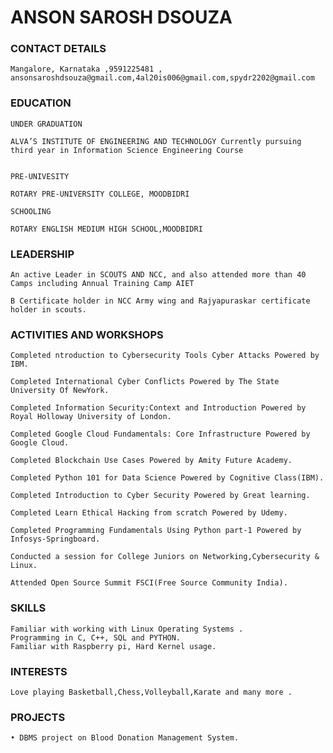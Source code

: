 # ANSON SAROSH DSOUZA




### CONTACT DETAILS 

    Mangalore, Karnataka ,9591225481 , ansonsaroshdsouza@gmail.com,4al20is006@gmail.com,spydr2202@gmail.com
    
### EDUCATION

    UNDER GRADUATION 

    ALVA’S INSTITUTE OF ENGINEERING AND TECHNOLOGY Currently pursuing 
    third year in Information Science Engineering Course
				
				
    PRE-UNIVESITY   
     
    ROTARY PRE-UNIVERSITY COLLEGE, MOODBIDRI
         
    SCHOOLING 
   
    ROTARY ENGLISH MEDIUM HIGH SCHOOL,MOODBIDRI

### LEADERSHIP 

    

    An active Leader in SCOUTS AND NCC, and also attended more than 40 Camps including Annual Training Camp AIET
    
    B Certificate holder in NCC Army wing and Rajyapuraskar certificate holder in scouts.

    

### ACTIVITIES AND WORKSHOPS

    Completed ntroduction to Cybersecurity Tools Cyber Attacks Powered by IBM.

    Completed International Cyber Conflicts Powered by The State University Of NewYork.

    Completed Information Security:Context and Introduction Powered by Royal Holloway University of London.

    Completed Google Cloud Fundamentals: Core Infrastructure Powered by Google Cloud.

    Completed Blockchain Use Cases Powered by Amity Future Academy.

    Completed Python 101 for Data Science Powered by Cognitive Class(IBM).

    Completed Introduction to Cyber Security Powered by Great learning.

    Completed Learn Ethical Hacking from scratch Powered by Udemy.

    Completed Programming Fundamentals Using Python part-1 Powered by Infosys-Springboard. 
    
    Conducted a session for College Juniors on Networking,Cybersecurity & Linux.

    Attended Open Source Summit FSCI(Free Source Community India).

### SKILLS

    Familiar with working with Linux Operating Systems .
    Programming in C, C++, SQL and PYTHON.
    Familiar with Raspberry pi, Hard Kernel usage.


### INTERESTS 

    Love playing Basketball,Chess,Volleyball,Karate and many more .
   


### PROJECTS

    • DBMS project on Blood Donation Management System.
   
